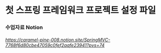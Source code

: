# 첫 스프링 프레임워크 프로젝트 설정 파일

### 수업자료 Notion
###### https://caramel-pine-008.notion.site/SpringMVC-7768f6d80cbe47059c0fef2aafe23941?pvs=74
